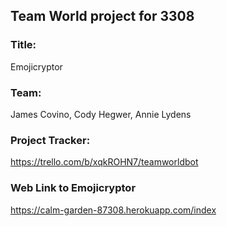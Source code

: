 ## Team World project for 3308

### Title:

Emojicryptor 

### Team:
James Covino, Cody Hegwer, Annie Lydens

### Project Tracker:

https://trello.com/b/xqkROHN7/teamworldbot

### Web Link to Emojicryptor

https://calm-garden-87308.herokuapp.com/index

